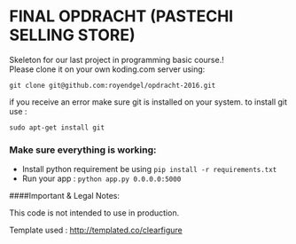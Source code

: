 FINAL OPDRACHT (PASTECHI SELLING STORE)
==============

Skeleton for our last project in programming basic course.!  
Please clone it on your own koding.com server using:

`git clone git@github.com:royendgel/opdracht-2016.git`

if you receive an error make sure git is installed on your system.
to install git use :

`sudo apt-get install git`

### Make sure everything is working:

- Install python requirement be using `pip install -r requirements.txt`
- Run your app : `python app.py 0.0.0.0:5000`




####Important & Legal Notes:
 
This code is not intended to use in production. 

Template used : http://templated.co/clearfigure